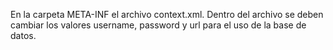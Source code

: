 En la carpeta META-INF el archivo context.xml. Dentro del archivo se deben cambiar los valores username, password y url para el uso de la base de datos.